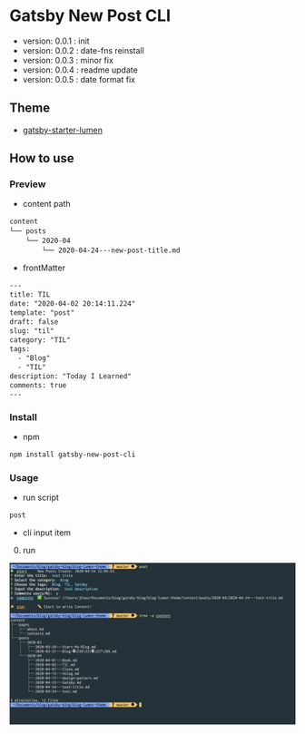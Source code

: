 # Gatsby New Post CLI

- version: 0.0.1 : init
- version: 0.0.2 : date-fns reinstall
- version: 0.0.3 : minor fix
- version: 0.0.4 : readme update
- version: 0.0.5 : date format fix

## Theme

- [gatsby-starter-lumen](https://github.com/alxshelepenok/gatsby-starter-lumen)

## How to use

### Preview

- content path

```bash
content
└── posts
    └── 2020-04
        └── 2020-04-24---new-post-title.md
```

- frontMatter

```text
---
title: TIL
date: "2020-04-02 20:14:11.224"
template: "post"
draft: false
slug: "til"
category: "TIL"
tags:
  - "Blog"
  - "TIL"
description: "Today I Learned"
comments: true
---
```

### Install

- npm

```bash
npm install gatsby-new-post-cli
```

### Usage

- run script

```bash
post
```

- cli input item

0. run

![run](assets/run_capture.png)
